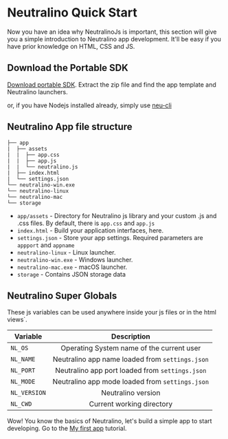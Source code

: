 # Neutralino Quick Start

Now you have an idea why NeutralinoJs is important, this section will give you a simple introduction to Neutralino app development. It'll be easy if you have prior knowledge on HTML, CSS and JS.


## Download the Portable SDK

[Download portable SDK](https://github.com/neutralinojs/neutralinojs/releases). Extract the zip file and find the app template and Neutralino launchers. 

or, if you have Nodejs installed already, simply use [neu-cli](tools/cli)

## Neutralino App file structure

```
├── app
|  ├── assets
|  |  ├── app.css
|  |  ├── app.js
|  |  └── neutralino.js
|  ├── index.html
|  └── settings.json
└── neutralino-win.exe
└── neutralino-linux
└── neutralino-mac
└── storage
```

- `app/assets` - Directory for Neutralino js library and your custom .js and .css files. By default, there is `app.css` and `app.js`
- `index.html` - Build your application interfaces, here.
- `settings.json` - Store your app settings. Required parameters are `appport` and `appname`
- `neutralino-linux` - Linux launcher.
- `neutralino-win.exe` - Windows launcher.
- `neutralino-mac.exe` - macOS launcher.
- `storage` - Contains JSON storage data

## Neutralino Super Globals

These js variables can be used anywhere inside your js files or in the html views`.

| Variable      | Description                                      |
| ------------- |:------------------------------------------------:|
| `NL_OS`       | Operating System name of the current user        |
| `NL_NAME`     | Neutralino app name loaded from `settings.json`  |
| `NL_PORT`     | Neutralino app port loaded from `settings.json`  |
| `NL_MODE`     | Neutralino app mode loaded from `settings.json`  |
| `NL_VERSION`  | Neutralino version                               |
| `NL_CWD`      | Current working directory                        |

Wow! You know the basics of Neutralino, let's build a simple app to start developing. Go to the [My first app](gettingstarted/firstapp) tutorial.

 
